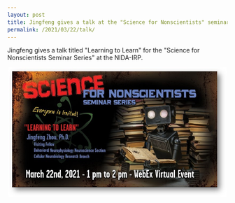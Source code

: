```yaml
---
layout: post
title: Jingfeng gives a talk at the "Science for Nonscientists" seminar
permalink: /2021/03/22/talk/
---
```


Jingfeng gives a talk titled "Learning to Learn" for the "Science for Nonscientists Seminar Series" at the NIDA-IRP.

<p align="center">
  <img width="500" src="/news/science_for_nonscientists.jpg">
</p>
